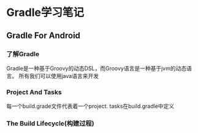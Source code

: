 # Gradle学习笔记

## Gradle For Android


### 了解Gradle

Gradle是一种基于Groovy的动态DSL，而Groovy语言是一种基于jvm的动态语言。
所有我们可以使用java语言来开发

### Project And Tasks

每一个build.grade文件代表着一个project.
tasks在build.gradle中定义

### The Build Lifecycle(构建过程)


